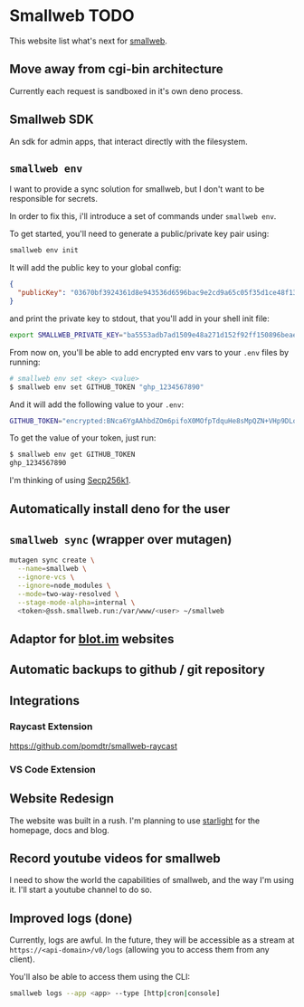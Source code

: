 # Smallweb TODO

This website list what's next for [smallweb](https://smallweb.run).

## Move away from cgi-bin architecture

Currently each request is sandboxed in it's own deno process.

## Smallweb SDK

An sdk for admin apps, that interact directly with the filesystem.

## `smallweb env`

I want to provide a sync solution for smallweb, but I don't want to be responsible for secrets.

In order to fix this, i'll introduce a set of commands under `smallweb env`.

To get started, you'll need to generate a public/private key pair using:

```sh
smallweb env init
```

It will add the public key to your global config:

```json
{
  "publicKey": "03670bf3924361d8e943536d6596bac9e2cd9a65c05f35d1ce48f137272adff1ae"
}
```

and print the private key to stdout, that you'll add in your shell init file:

```sh
export SMALLWEB_PRIVATE_KEY="ba5553adb7ad1509e48a271d152f92ff150896beae20e6d884474abae761e7af"
```

From now on, you'll be able to add encrypted env vars to your `.env` files by running:

```sh
# smallweb env set <key> <value>
$ smallweb env set GITHUB_TOKEN "ghp_1234567890"
```

And it will add the following value to your `.env`:

```sh
GITHUB_TOKEN="encrypted:BNca6YgAAhbdZOm6pifoX0MOfpTdquHe8sMpQZN+VHp9DLo2LpmhRoc1emp99BDta8xU/J9Y8zO5iko/+HrLKxxfXXfAv1nRvVV0ZuhLk+4mcbHl7eqpbFhn5ZBpHzi2e+eSh2nn"
```

To get the value of your token, just run:

```sh
$ smallweb env get GITHUB_TOKEN
ghp_1234567890
```

I'm thinking of using [Secp256k1](https://en.bitcoin.it/wiki/Secp256k1).

## Automatically install deno for the user

## `smallweb sync` (wrapper over mutagen)

```sh
mutagen sync create \
  --name=smallweb \
  --ignore-vcs \
  --ignore=node_modules \
  --mode=two-way-resolved \
  --stage-mode-alpha=internal \
  <token>@ssh.smallweb.run:/var/www/<user> ~/smallweb
```

## Adaptor for [blot.im](https://blot.im) websites

## Automatic backups to github / git repository

## Integrations

### Raycast Extension

https://github.com/pomdtr/smallweb-raycast

### VS Code Extension

## Website Redesign

The website was built in a rush. I'm planning to use [starlight](https://starlight.astro.build/) for the homepage, docs and blog.

## Record youtube videos for smallweb

I need to show the world the capabilities of smallweb, and the way I'm using it. I'll start a youtube channel to do so.

## Improved logs (done)

Currently, logs are awful. In the future, they will be accessible as a stream at` https://<api-domain>/v0/logs` (allowing you to access them from any client).

You'll also be able to access them using the CLI:

```sh
smallweb logs --app <app> --type [http|cron|console]
```
